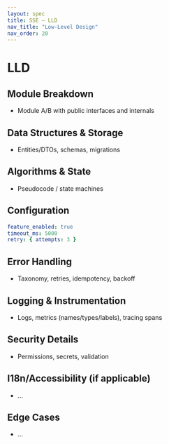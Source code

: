 ```yaml
---
layout: spec
title: SSE — LLD
nav_title: "Low-Level Design"
nav_order: 20
---
```

# LLD
## Module Breakdown
- Module A/B with public interfaces and internals

## Data Structures & Storage
- Entities/DTOs, schemas, migrations

## Algorithms & State
- Pseudocode / state machines

## Configuration
```yaml
feature_enabled: true
timeout_ms: 5000
retry: { attempts: 3 }
```

## Error Handling
- Taxonomy, retries, idempotency, backoff

## Logging & Instrumentation
- Logs, metrics (names/types/labels), tracing spans

## Security Details
- Permissions, secrets, validation

## I18n/Accessibility (if applicable)
- …

## Edge Cases
- …

